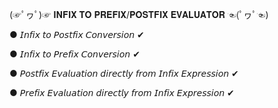 (☞ﾟヮﾟ)☞ 𝐈𝐍𝐅𝐈𝐗 𝐓𝐎 𝐏𝐑𝐄𝐅𝐈𝐗/𝐏𝐎𝐒𝐓𝐅𝐈𝐗 𝐄𝐕𝐀𝐋𝐔𝐀𝐓𝐎𝐑 ☜(ﾟヮﾟ☜)

● 𝘐𝘯𝘧𝘪𝘹 𝘵𝘰 𝘗𝘰𝘴𝘵𝘧𝘪𝘹 𝘊𝘰𝘯𝘷𝘦𝘳𝘴𝘪𝘰𝘯 ✔

● 𝘐𝘯𝘧𝘪𝘹 𝘵𝘰 𝘗𝘳𝘦𝘧𝘪𝘹 𝘊𝘰𝘯𝘷𝘦𝘳𝘴𝘪𝘰𝘯 ✔

● 𝘗𝘰𝘴𝘵𝘧𝘪𝘹 𝘌𝘷𝘢𝘭𝘶𝘢𝘵𝘪𝘰𝘯 𝘥𝘪𝘳𝘦𝘤𝘵𝘭𝘺 𝘧𝘳𝘰𝘮 𝘐𝘯𝘧𝘪𝘹 𝘌𝘹𝘱𝘳𝘦𝘴𝘴𝘪𝘰𝘯 ✔

● 𝘗𝘳𝘦𝘧𝘪𝘹 𝘌𝘷𝘢𝘭𝘶𝘢𝘵𝘪𝘰𝘯 𝘥𝘪𝘳𝘦𝘤𝘵𝘭𝘺 𝘧𝘳𝘰𝘮 𝘐𝘯𝘧𝘪𝘹 𝘌𝘹𝘱𝘳𝘦𝘴𝘴𝘪𝘰𝘯 ✔
